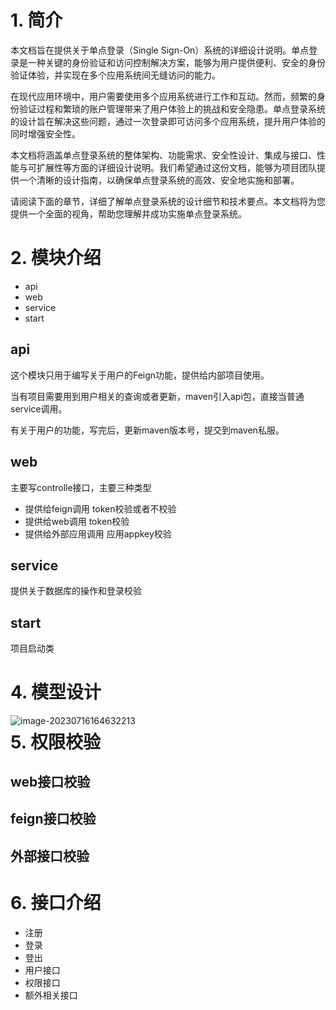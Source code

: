 # 1. 简介

本文档旨在提供关于单点登录（Single Sign-On）系统的详细设计说明。单点登录是一种关键的身份验证和访问控制解决方案，能够为用户提供便利、安全的身份验证体验，并实现在多个应用系统间无缝访问的能力。

在现代应用环境中，用户需要使用多个应用系统进行工作和互动。然而，频繁的身份验证过程和繁琐的账户管理带来了用户体验上的挑战和安全隐患。单点登录系统的设计旨在解决这些问题，通过一次登录即可访问多个应用系统，提升用户体验的同时增强安全性。

本文档将涵盖单点登录系统的整体架构、功能需求、安全性设计、集成与接口、性能与可扩展性等方面的详细设计说明。我们希望通过这份文档，能够为项目团队提供一个清晰的设计指南，以确保单点登录系统的高效、安全地实施和部署。

请阅读下面的章节，详细了解单点登录系统的设计细节和技术要点。本文档将为您提供一个全面的视角，帮助您理解并成功实施单点登录系统。

# 2. 模块介绍

- api
- web
- service
- start

## api

这个模块只用于编写关于用户的Feign功能，提供给内部项目使用。

当有项目需要用到用户相关的查询或者更新，maven引入api包，直接当普通service调用。

有关于用户的功能，写完后，更新maven版本号，提交到maven私服。

## web

主要写controlle接口，主要三种类型

- 提供给feign调用
  token校验或者不校验
- 提供给web调用
  token校验
- 提供给外部应用调用
  应用appkey校验

## service

提供关于数据库的操作和登录校验

## start

项目启动类

# 4. 模型设计
<img src="D:\blogs\学习\Java\sso\assets\image-20230716164632213.png" alt="image-20230716164632213" align=left />

# 5. 权限校验
## web接口校验



## feign接口校验



## 外部接口校验



# 6. 接口介绍
   - 注册
   - 登录
   - 登出
   - 用户接口
   - 权限接口
   - 额外相关接口
